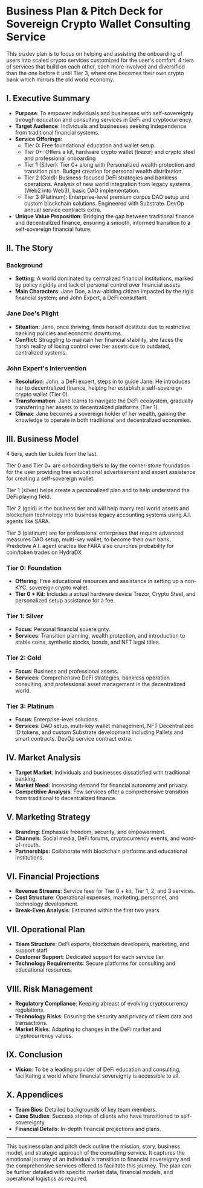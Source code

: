 # Business Plan & Pitch Deck for Sovereign Crypto Wallet Consulting Service

This bizdev plan is to focus on helping and assisting the onboarding of users into scaled crypto services customized for the user's comfort.   4 tiers of services that build on each other, each more involved and diversified than the one before it until Tier 3, where one becomes their own crypto bank which mirrors the old world economy. 

## I. Executive Summary

- **Purpose**: To empower individuals and businesses with self-sovereignty through education and consulting services in DeFi and cryptocurrency.
- **Target Audience**: Individuals and businesses seeking independence from traditional financial systems.
- **Service Offerings**:
    - Tier 0: Free foundational education and wallet setup.
    - Tier 0+: Offers a kit, hardware crypto wallet (trezor) and crypto steel and professional onboarding
    - Tier 1 (Silver): Tier 0+ along with Personalized wealth protection and transition plan.  Budget creation for personal wealth distribution.
    - Tier 2 (Gold): Business-focused DeFi strategies and bankless operations.  Analysis of new world integration from legacy systems (Web2 into Web3), basic DAO implementation.  
    - Tier 3 (Platinum): Enterprise-level premium corpus DAO setup and custom blockchain solutions.  Engineered with Substrate.  DevOp annual service contracts extra.
- **Unique Value Proposition**: Bridging the gap between traditional finance and decentralized finance, ensuring a smooth, informed transition to a self-sovereign financial future.

## II. The Story

### Background

- **Setting**: A world dominated by centralized financial institutions, marked by policy rigidity and lack of personal control over financial assets.
- **Main Characters**: Jane Doe, a law-abiding citizen impacted by the rigid financial system; and John Expert, a DeFi consultant.

### Jane Doe's Plight

- **Situation**: Jane, once thriving, finds herself destitute due to restrictive banking policies and economic downturns.
- **Conflict**: Struggling to maintain her financial stability, she faces the harsh reality of losing control over her assets due to outdated, centralized systems.

### John Expert's Intervention

- **Resolution**: John, a DeFi expert, steps in to guide Jane. He introduces her to decentralized finance, helping her establish a self-sovereign crypto wallet (Tier 0).
- **Transformation**: Jane learns to navigate the DeFi ecosystem, gradually transferring her assets to decentralized platforms (Tier 1).
- **Climax**: Jane becomes a sovereign holder of her wealth, gaining the knowledge to operate in both traditional and decentralized economies.

## III. Business Model
4 tiers, each tier builds from the last.  

Tier 0 and Tier 0+ are onboarding tiers to lay the corner-stone foundation for the user providing free educational advertisement and expert assistance for creating a self-sovereign wallet.  

Tier 1 (silver) helps create a personalized plan and to help understand the DeFi playing field.  

Tier 2 (gold) is the business tier and will help marry real world assets and blockchain technology into business legacy accounting systems using A.I. agents like SARA.

Tier 3 (platinum) are for professional enterprises that require advanced measures DAO setup, multi-key wallet, to become their own bank.  Predictive A.I. agent oracles like FARA also crunches probability for coin/token trades on HydraDX

### Tier 0: Foundation

- **Offering**: Free educational resources and assistance in setting up a non-KYC, sovereign crypto wallet.
- **Tier 0 + Kit**: Includes a actual hardware device Trezor, Crypto Steel, and personalized setup assistance for a fee.

### Tier 1: Silver

- **Focus**: Personal financial sovereignty.
- **Services**: Transition planning, wealth protection, and introduction to stable coins, synthetic stocks, bonds, and NFT legal titles.

### Tier 2: Gold

- **Focus**: Business and professional assets.
- **Services**: Comprehensive DeFi strategies, bankless operation consulting, and professional asset management in the decentralized world.

### Tier 3: Platinum

- **Focus**: Enterprise-level solutions.
- **Services**: DAO setup, multi-key wallet management, NFT Decentralized ID tokens, and custom Substrate development including Pallets and smart contracts.  DevOp service contract extra.

## IV. Market Analysis

- **Target Market**: Individuals and businesses dissatisfied with traditional banking.
- **Market Need**: Increasing demand for financial autonomy and privacy.
- **Competitive Analysis**: Few services offer a comprehensive transition from traditional to decentralized finance.

## V. Marketing Strategy

- **Branding**: Emphasize freedom, security, and empowerment.
- **Channels**: Social media, DeFi forums, cryptocurrency events, and word-of-mouth.
- **Partnerships**: Collaborate with blockchain platforms and educational institutions.

## VI. Financial Projections

- **Revenue Streams**: Service fees for Tier 0 + kit, Tier 1, 2, and 3 services.
- **Cost Structure**: Operational expenses, marketing, personnel, and technology development.
- **Break-Even Analysis**: Estimated within the first two years.

## VII. Operational Plan

- **Team Structure**: DeFi experts, blockchain developers, marketing, and support staff.
- **Customer Support**: Dedicated support for each service tier.
- **Technology Requirements**: Secure platforms for consulting and educational resources.

## VIII. Risk Management

- **Regulatory Compliance**: Keeping abreast of evolving cryptocurrency regulations.
- **Technology Risks**: Ensuring the security and privacy of client data and transactions.
- **Market Risks**: Adapting to changes in the DeFi market and cryptocurrency values.

## IX. Conclusion

- **Vision**: To be a leading provider of DeFi education and consulting, facilitating a world where financial sovereignty is accessible to all.

## X. Appendices

- **Team Bios**: Detailed backgrounds of key team members.
- **Case Studies**: Success stories of clients who have transitioned to self-sovereignty.
- **Financial Details**: In-depth financial projections and plans.

---

This business plan and pitch deck outline the mission, story, business model, and strategic approach of the consulting service. It captures the emotional journey of an individual's transition to financial sovereignty and the comprehensive services offered to facilitate this journey. The plan can be further detailed with specific market data, financial models, and operational logistics as required.
